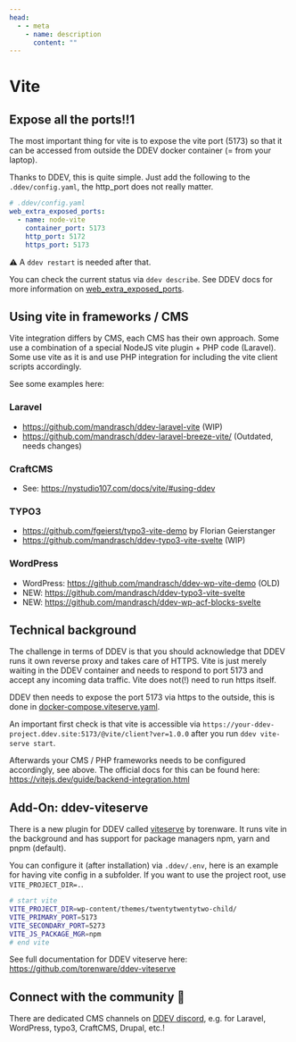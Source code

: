 ```yaml
---
head:
  - - meta
    - name: description
      content: ""
---
```


# Vite

## Expose all the ports!!1

The most important thing for vite is to expose the vite port (5173) so that it can be accessed from outside the DDEV docker container (= from your laptop).

Thanks to DDEV, this is quite simple. Just add the following to the `.ddev/config.yaml`, the http_port does not really matter.

```yaml
# .ddev/config.yaml
web_extra_exposed_ports:
  - name: node-vite
    container_port: 5173
    http_port: 5172
    https_port: 5173
```

⚠️ A `ddev restart` is needed after that.

You can check the current status via `ddev describe`. See DDEV docs for more information on [web_extra_exposed_ports](https://ddev.readthedocs.io/en/stable/users/extend/customization-extendibility/#exposing-extra-ports-via-ddev-router).

## Using vite in frameworks / CMS

Vite integration differs by CMS, each CMS has their own approach. Some use a combination of a special NodeJS vite plugin + PHP code (Laravel). Some use vite as it is and use PHP integration for including the vite client scripts accordingly.

See some examples here:

### Laravel

- https://github.com/mandrasch/ddev-laravel-vite (WIP)
- https://github.com/mandrasch/ddev-laravel-breeze-vite/ (Outdated, needs changes)

### CraftCMS

- See: https://nystudio107.com/docs/vite/#using-ddev

### TYPO3

- https://github.com/fgeierst/typo3-vite-demo by Florian Geierstanger
- https://github.com/mandrasch/ddev-typo3-vite-svelte (WIP)

### WordPress

- WordPress: https://github.com/mandrasch/ddev-wp-vite-demo (OLD)
- NEW: https://github.com/mandrasch/ddev-typo3-vite-svelte
- NEW: https://github.com/mandrasch/ddev-wp-acf-blocks-svelte

## Technical background

The challenge in terms of DDEV is that you should acknowledge that DDEV runs it own reverse proxy and takes care of HTTPS. Vite is just merely waiting in the DDEV container and needs to respond to port 5173 and accept any incoming data traffic. Vite does not(!) need to run https itself.

DDEV then needs to expose the port 5173 via https to the outside, this is done in [docker-compose.viteserve.yaml](https://github.com/torenware/ddev-viteserve/blob/master/docker-compose.viteserve.yaml).

An important first check is that vite is accessible via `https://your-ddev-project.ddev.site:5173/@vite/client?ver=1.0.0` after you run `ddev vite-serve start`.

Afterwards your CMS / PHP frameworks needs to be configured accordingly, see above. The official docs for this can be found here: https://vitejs.dev/guide/backend-integration.html

## Add-On: ddev-viteserve

There is a new plugin for DDEV called [viteserve](https://github.com/torenware/ddev-viteserve) by torenware. It runs vite in the background and has support for package managers npm, yarn and pnpm (default).

You can configure it (after installation) via `.ddev/.env`, here is an example for having vite config in a subfolder. If you want to use the project root, use `VITE_PROJECT_DIR=.`.

```bash
# start vite
VITE_PROJECT_DIR=wp-content/themes/twentytwentytwo-child/
VITE_PRIMARY_PORT=5173
VITE_SECONDARY_PORT=5273
VITE_JS_PACKAGE_MGR=npm
# end vite
```

See full documentation for DDEV viteserve here: https://github.com/torenware/ddev-viteserve

## Connect with the community 🤗

There are dedicated CMS channels on [DDEV discord](https://discord.gg/hCZFfAMc5k), e.g. for Laravel, WordPress, typo3, CraftCMS, Drupal, etc.!
